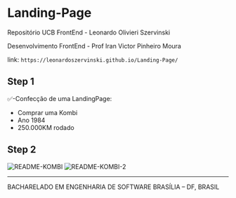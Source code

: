 # Landing-Page
 Repositório UCB FrontEnd - Leonardo Olivieri Szervinski
 
 Desenvolvimento FrontEnd - Prof Iran Victor Pinheiro Moura
 
 link: `https://leonardoszervinski.github.io/Landing-Page/`
 
 

## Step 1
✅-Confecção de uma LandingPage:

- Comprar uma Kombi
- Ano 1984
- 250.000KM rodado

## Step 2 

![README-KOMBI](https://github.com/LeonardoSzervinski/Landing-Page/assets/99694844/28280285-7a90-47e4-a203-5d43c7549363)
![README-KOMBI-2](https://github.com/LeonardoSzervinski/Landing-Page/assets/99694844/78583ae8-9b02-4d07-9e5e-65c304da2cc5)
<hr>
BACHARELADO EM ENGENHARIA DE SOFTWARE
BRASÍLIA – DF, BRASIL

